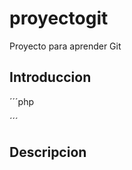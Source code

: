 # proyectogit
Proyecto para aprender Git

## Introduccion
´´´php
<?php 
  phpinfo(); ?>

´´´
## Descripcion

